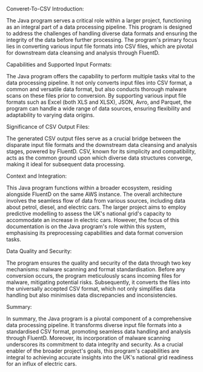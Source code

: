 Converet-To-CSV Introduction:

The Java program serves a critical role within a larger project, functioning as an integral part of a data processing pipeline. This program is designed to address the challenges of handling diverse data formats and ensuring the integrity of the data before further processing. The program's primary focus lies in converting various input file formats into CSV files, which are pivotal for downstream data cleansing and analysis through FluentD. 

Capabilities and Supported Input Formats:

The Java program offers the capability to perform multiple tasks vital to the data processing pipeline. It not only converts input files into CSV format, a common and versatile data format, but also conducts thorough malware scans on these files prior to conversion. By supporting various input file formats such as Excel (both XLS and XLSX), JSON, Avro, and Parquet, the program can handle a wide range of data sources, ensuring flexibility and adaptability to varying data origins.

Significance of CSV Output Files:

The generated CSV output files serve as a crucial bridge between the disparate input file formats and the downstream data cleansing and analysis stages, powered by FluentD. CSV, known for its simplicity and compatibility, acts as the common ground upon which diverse data structures converge, making it ideal for subsequent data processing.

Context and Integration:

This Java program functions within a broader ecosystem, residing alongside FluentD on the same AWS instance. The overall architecture involves the seamless flow of data from various sources, including data about petrol, diesel, and electric cars. The larger project aims to employ predictive modelling to assess the UK's national grid's capacity to accommodate an increase in electric cars. However, the focus of this documentation is on the Java program's role within this system, emphasising its preprocessing capabilities and data format conversion tasks.

Data Quality and Security:

The program ensures the quality and security of the data through two key mechanisms: malware scanning and format standardisation. Before any conversion occurs, the program meticulously scans incoming files for malware, mitigating potential risks. Subsequently, it converts the files into the universally accepted CSV format, which not only simplifies data handling but also minimises data discrepancies and inconsistencies.

Summary:

In summary, the Java program is a pivotal component of a comprehensive data processing pipeline. It transforms diverse input file formats into a standardised CSV format, promoting seamless data handling and analysis through FluentD. Moreover, its incorporation of malware scanning underscores its commitment to data integrity and security. As a crucial enabler of the broader project's goals, this program's capabilities are integral to achieving accurate insights into the UK's national grid readiness for an influx of electric cars.

